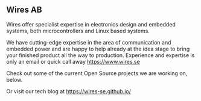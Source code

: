 ## Wires AB

Wires offer specialist expertise in electronics design and embedded systems, both microcontrollers
and Linux based systems.

We have cutting-edge expertise in the area of communication and embedded power and are happy to help
already at the idea stage to bring your finished product all the way to production.  Experience and
expertise is only an email or quick call away <https://www.wires.se>

Check out some of the current Open Source projects we are working on, below.

Or visit our tech blog at <https://wires-se.github.io/>

<!--

🙋‍♀️ A short introduction - what is your organization all about?
🌈 Contribution guidelines - how can the community get involved?
👩‍💻 Useful resources - where can the community find your docs? Is there anything else the community should know?
🍿 Fun facts - what does your team eat for breakfast?
🧙 Remember, you can do mighty things with the power of [Markdown](https://docs.github.com/github/writing-on-github/getting-started-with-writing-and-formatting-on-github/basic-writing-and-formatting-syntax)
-->
